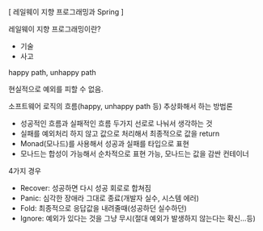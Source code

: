[ 레일웨이 지향 프로그래밍과 Spring ]


레일웨이 지향 프로그래밍이란?
- 기술
- 사고

happy path, unhappy path 

현실적으로 예외를 피할 수 없음.

소프트웨어 로직의 흐름(happy, unhappy path 등) 추상화해서 하는 방법론
- 성공적인 흐름과 실패적인 흐름 두가지 선로로 나눠서 생각하는 것
- 실패를 예외처리 하지 않고 값으로 처리해서 최종적으로 값을 return
- Monad(모나드)를 사용해서 성공과 실패를 타입으로 표현
- 모나드는 합성이 가능해서 순차적으로 표현 가능, 모나드는 값을 감싼 컨테이너

4가지 경우
- Recover: 성공하면 다시 성공 회로로 합쳐짐
- Panic: 심각한 장애라 그대로 종료(개발자 실수, 시스템 에러)
- Fold: 최종적으로 응답값을 내려줄때(성공하던 실수하던)
- Ignore: 예외가 있다는 것을 그냥 무시(절대 예외가 발생하지 않는다는 확신...등)
